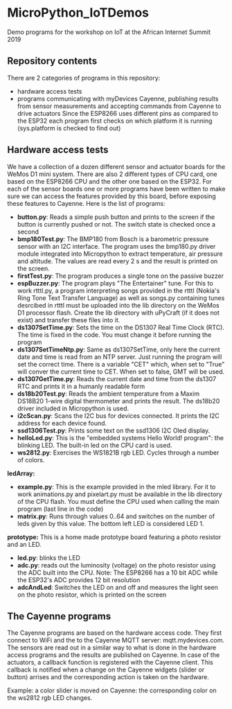 # MicroPython_IoTDemos
Demo programs for the workshop on IoT at the African Internet Summit 2019
## Repository contents
There are 2 categories of programs in this repository:
* hardware access tests
* programs communicating with myDevices Cayenne, publishing results from sensor measurements and accepting commands from Cayenne to drive actuators
Since the ESP8266 uses different pins as compared to the ESP32 each program first checks on which platform it is running (sys.platform is checked to find out)
## Hardware access tests
We have a collection of a dozen different sensor and actuator boards for the WeMos D1 mini system. There are also 2 different types of CPU card, one based on the ESP8266 CPU and the other one based on the ESP32. For each of the sensor boards one or more programs have been written to make sure we can access the features provided by this board, before exposing these features to Cayenne. Here is the list of programs:
* **button.py**: Reads a simple push button and prints to the screen if the button is currently pushed or not. The switch state is checked once a second
* **bmp180Test.py**: The BMP180 from Bosch is a barometric pressure sensor with an I2C interface. The program uses the bmp180.py driver module integrated into Micropython to extract temperature, air pressure and altitude. The values are read every 2 s and the result is printed on the screen.
* **firstTest.py**: The program produces a single tone on the passive buzzer
* **espBuzzer.py**: The program plays "The Entertainer" tune. For this to work rtttl.py, a program interpreting songs provided in the rtttl (Nokia's Ring Tone Text Transfer Language) as well as songs.py containing tunes desrcibed in rtttl must be uploaded into the lib directory on the WeMos D1 processor flash. Create the lib directory with uPyCraft (if it does not exist) and transfer these files into it.
* **ds1307SetTime.py**: Sets the time on the DS1307 Real Time Clock (RTC). The time is fixed in the code. You must change it before running the program
* **ds1307SetTimeNtp.py**: Same as ds1307SetTime, only here the current date and time is read from an NTP server. Just running the program will set the correct time. There is a variable "CET" which, when set to "True" will conver the current time to CET. When set to false, GMT will be used.
* **ds1307GetTime.py**: Reads the current date and time from the ds1307 RTC and prints it in a humanly readable form
* **ds18b20Test.py**: Reads the ambient temperature from a Maxim DS18B20 1-wire digital thermometer and prints the result. The ds18b20 driver included in Micropython is used.
* **i2cScan.py**: Scans the I2C bus for devices connected. It prints the I2C address for each device found.
* **ssd1306Test.py**: Prints some text on the ssd1306 I2C Oled display. 
* **helloLed.py**:  This is the "embedded systems Hello World! program": the blinking LED. The built-in led on the CPU card is used.
* **ws2812.py**: Exercises the WS1821B rgb LED. Cycles through a number of colors.

**ledArray:** 

* **example.py**: This is the example provided in the mled library. For it to work animations.py and pixelart.py must be available in the lib directory of the CPU flash. You must define the CPU used when calling the main program (last line in the code)
* **matrix.py**: Runs through values 0..64 and switches on the number of leds given by this value. The bottom left LED is considered LED 1.

**prototype:** This is a home made prototype board featuring a photo resistor and an LED. 

* **led.py**: blinks the LED
* **adc.py**: reads out the luminosity (voltage) on the photo resistor using the ADC built into the CPU. Note: The ESP8266 has a 10 bit ADC while the ESP32's ADC provides 12 bit resolution
* **adcAndLed**: Switches the LED on and off and measures the light seen on the photo resistor, which is printed on the screen

## The Cayenne programs
The Cayenne programs are based on the hardware access code. They first connect to WiFi and the to the Cayenne MQTT server: mqtt.mydevices.com. The sensors are read out in a similar way to what is done in the hardware access programs and the results are published on Cayenne. In case of the actuators, a callback function is registered with the Cayenne client. This callback is notified when a change on the Cayenne widgets (slider or button) arrises and the corresponding action is taken on the hardware.

Example: a color slider is moved on Cayenne: the corresponding color on the ws2812 rgb LED changes.
